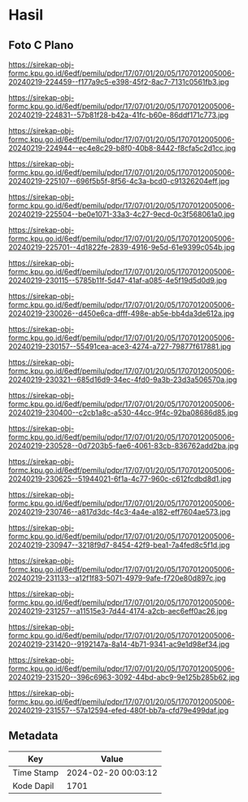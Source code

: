 # Hasil

## Foto C Plano

https://sirekap-obj-formc.kpu.go.id/6edf/pemilu/pdpr/17/07/01/20/05/1707012005006-20240219-224459--f177a9c5-e398-45f2-8ac7-7131c0561fb3.jpg

https://sirekap-obj-formc.kpu.go.id/6edf/pemilu/pdpr/17/07/01/20/05/1707012005006-20240219-224831--57b81f28-b42a-41fc-b60e-86ddf171c773.jpg

https://sirekap-obj-formc.kpu.go.id/6edf/pemilu/pdpr/17/07/01/20/05/1707012005006-20240219-224944--ec4e8c29-b8f0-40b8-8442-f8cfa5c2d1cc.jpg

https://sirekap-obj-formc.kpu.go.id/6edf/pemilu/pdpr/17/07/01/20/05/1707012005006-20240219-225107--696f5b5f-8f56-4c3a-bcd0-c91326204eff.jpg

https://sirekap-obj-formc.kpu.go.id/6edf/pemilu/pdpr/17/07/01/20/05/1707012005006-20240219-225504--be0e1071-33a3-4c27-9ecd-0c3f568061a0.jpg

https://sirekap-obj-formc.kpu.go.id/6edf/pemilu/pdpr/17/07/01/20/05/1707012005006-20240219-225701--4d1822fe-2839-4916-9e5d-61e9399c054b.jpg

https://sirekap-obj-formc.kpu.go.id/6edf/pemilu/pdpr/17/07/01/20/05/1707012005006-20240219-230115--5785b11f-5d47-41af-a085-4e5f19d5d0d9.jpg

https://sirekap-obj-formc.kpu.go.id/6edf/pemilu/pdpr/17/07/01/20/05/1707012005006-20240219-230026--d450e6ca-dfff-498e-ab5e-bb4da3de612a.jpg

https://sirekap-obj-formc.kpu.go.id/6edf/pemilu/pdpr/17/07/01/20/05/1707012005006-20240219-230157--55491cea-ace3-4274-a727-79877f617881.jpg

https://sirekap-obj-formc.kpu.go.id/6edf/pemilu/pdpr/17/07/01/20/05/1707012005006-20240219-230321--685d16d9-34ec-4fd0-9a3b-23d3a506570a.jpg

https://sirekap-obj-formc.kpu.go.id/6edf/pemilu/pdpr/17/07/01/20/05/1707012005006-20240219-230400--c2cb1a8c-a530-44cc-9f4c-92ba08686d85.jpg

https://sirekap-obj-formc.kpu.go.id/6edf/pemilu/pdpr/17/07/01/20/05/1707012005006-20240219-230528--0d7203b5-fae6-4061-83cb-836762add2ba.jpg

https://sirekap-obj-formc.kpu.go.id/6edf/pemilu/pdpr/17/07/01/20/05/1707012005006-20240219-230625--51944021-6f1a-4c77-960c-c612fcdbd8d1.jpg

https://sirekap-obj-formc.kpu.go.id/6edf/pemilu/pdpr/17/07/01/20/05/1707012005006-20240219-230746--a817d3dc-f4c3-4a4e-a182-eff7604ae573.jpg

https://sirekap-obj-formc.kpu.go.id/6edf/pemilu/pdpr/17/07/01/20/05/1707012005006-20240219-230947--3218f9d7-8454-42f9-bea1-7a4fed8c5f1d.jpg

https://sirekap-obj-formc.kpu.go.id/6edf/pemilu/pdpr/17/07/01/20/05/1707012005006-20240219-231133--a12f1f83-5071-4979-9afe-f720e80d897c.jpg

https://sirekap-obj-formc.kpu.go.id/6edf/pemilu/pdpr/17/07/01/20/05/1707012005006-20240219-231257--a11515e3-7d44-4174-a2cb-aec6eff0ac26.jpg

https://sirekap-obj-formc.kpu.go.id/6edf/pemilu/pdpr/17/07/01/20/05/1707012005006-20240219-231420--9192147a-8a14-4b71-9341-ac9e1d98ef34.jpg

https://sirekap-obj-formc.kpu.go.id/6edf/pemilu/pdpr/17/07/01/20/05/1707012005006-20240219-231520--396c6963-3092-44bd-abc9-9e125b285b62.jpg

https://sirekap-obj-formc.kpu.go.id/6edf/pemilu/pdpr/17/07/01/20/05/1707012005006-20240219-231557--57a12594-efed-480f-bb7a-cfd79e499daf.jpg


## Metadata

| Key        | Value               |
| ---------- | ------------------- |
| Time Stamp | 2024-02-20 00:03:12 |
| Kode Dapil | 1701                |



